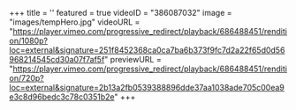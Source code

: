 +++
 title = ''
 featured = true
 videoID = "386087032"
 image = "images/tempHero.jpg"
 videoURL = "https://player.vimeo.com/progressive_redirect/playback/686488451/rendition/1080p?loc=external&signature=251f8452368ca0ca7ba6b373f9fc7d2a22f65d0d56968214545cd30a07f7af5f"
 previewURL = "https://player.vimeo.com/progressive_redirect/playback/686488451/rendition/720p?loc=external&signature=2b13a2fb0539388896dde37aa1038ade705c00ea9e3c8d96bedc3c78c0351b2e"
+++
